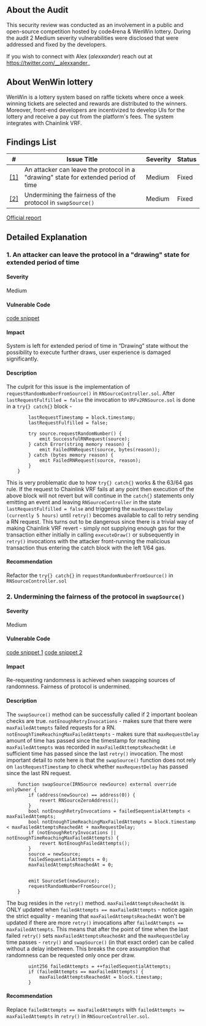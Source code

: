 ## About the Audit
This security review was conducted as an involvement in a public and open-source competition hosted by code4rena & WenWin lottery. During the audit 2 Medium severity vulnerabilities were disclosed that were addressed and fixed by the developers.

If you wish to connect with Alex (*alexxander*) reach out at https://twitter.com/__alexxander_

## About WenWin lottery
WenWin is a lottery system based on raffle tickets where once a week winning tickets are selected and rewards are distributed to the winners. Moreover, front-end developers are incentivized to develop UIs for the lottery and receive a pay cut from the platform's fees. The system integrates with Chainlink VRF. 

## Findings List
| #      | Issue Title                                                                                       | Severity | Status |
| ------ | ----------------------------------------------------------------- | ------------------------------| ------------------|
| [[1]](#my-section1) | An attacker can leave the protocol in a "drawing" state for extended period of time  | Medium   | Fixed  |
| [[2]](#my-section2) | Undermining the fairness of the protocol in `swapSource()`                           | Medium   | Fixed  |

[Official report](https://code4rena.com/reports/2023-03-wenwin)
## Detailed Explanation

### <a id="my-section1"></a> 1. An attacker can leave the protocol in a "drawing" state for extended period of time
#### Severity
Medium
#### Vulnerable Code
[code snippet](https://github.com/code-423n4/2023-03-wenwin/blob/91b89482aaedf8b8feb73c771d11c257eed997e8/src/RNSourceController.sol#L106-L120)
#### Impact
System is left for extended period of time in “Drawing” state without the possibility to execute further draws, user experience is damaged significantly.
#### Description
The culprit for this issue is the implementation of `requestRandomNumberFromSource()` in `RNSourceController.sol`. After `lastRequestFulfilled = false` the invocation to `VRFv2RNSource.sol` is done in a `try{} catch{}` block -
```solidity
        lastRequestTimestamp = block.timestamp;
        lastRequestFulfilled = false;

        try source.requestRandomNumber() {
            emit SuccessfulRNRequest(source);
        } catch Error(string memory reason) {
            emit FailedRNRequest(source, bytes(reason));
        } catch (bytes memory reason) {
            emit FailedRNRequest(source, reason);
        }
    }
```
This is very problematic due to how `try{} catch{}` works & the 63/64 gas rule. If the request to Chainlink VRF fails at any point then execution of the above block will not revert but will continue in the `catch{}` statements only emitting an event and leaving `RNSourceController` in the state `lastRequestFulfilled = false` and triggering the `maxRequestDelay (currently 5 hours)` until `retry()` becomes available to call to retry sending a RN request. This turns out to be dangerous since there is a trivial way of making Chainlink VRF revert - simply not supplying enough gas for the transaction either initially in calling `executeDraw()` or subsequently in `retry()` invocations with the attacker front-running the malicious transaction thus entering the catch block with the left 1/64 gas.


#### Recommendation
Refactor the `try{} catch{}` in `requestRandomNumberFromSource()` in `RNSourceController.sol`

### <a id="my-section2"></a> 2. Undermining the fairness of the protocol in `swapSource()`
#### Severity
Medium
#### Vulnerable Code
[code snippet 1](https://github.com/code-423n4/2023-03-wenwin/blob/91b89482aaedf8b8feb73c771d11c257eed997e8/src/RNSourceController.sol#L60-L75)
[code snippet 2](https://github.com/code-423n4/2023-03-wenwin/blob/91b89482aaedf8b8feb73c771d11c257eed997e8/src/RNSourceController.sol#L89-L104)
#### Impact
Re-requesting randomness is achieved when swapping sources of randomness. Fairness of protocol is undermined.
#### Description
The `swapSource()` method can be successfully called if 2 important boolean checks are true. `notEnoughRetryInvocations` - makes sure that there were `maxFailedAttempts` failed requests for a RN.
`notEnoughTimeReachingMaxFailedAttempts` - makes sure that `maxRequestDelay` amount of time has passed since the timestamp for reaching `maxFailedAttempts` was recorded in `maxFailedAttemptsReachedAt` i.e sufficient time has passed since the last `retry()` invocation. The most important detail to note here is that the `swapSource()` function does not rely on `lastRequestTimestamp` to check whether `maxRequestDelay` has passed since the last RN request.
```solidity
    function swapSource(IRNSource newSource) external override onlyOwner {
        if (address(newSource) == address(0)) {
            revert RNSourceZeroAddress();
        }
        bool notEnoughRetryInvocations = failedSequentialAttempts < maxFailedAttempts;
        bool notEnoughTimeReachingMaxFailedAttempts = block.timestamp < maxFailedAttemptsReachedAt + maxRequestDelay;
        if (notEnoughRetryInvocations || notEnoughTimeReachingMaxFailedAttempts) {
            revert NotEnoughFailedAttempts();
        }
        source = newSource;
        failedSequentialAttempts = 0;
        maxFailedAttemptsReachedAt = 0;


        emit SourceSet(newSource);
        requestRandomNumberFromSource();
    }
```
The bug resides in the `retry()` method. `maxFailedAttemptsReachedAt` is ONLY updated when `failedAttempts == maxFailedAttempts` - notice again the strict equality - meaning that `maxFailedAttemptsReachedAt` won't be updated if there are more `retry()` invocations after `failedAttempts == maxFailedAttempts`. This means that after the point of time when the last failed `retry()` sets `maxFailedAttemptsReachedAt` and the `maxRequestDelay` time passes - `retry()` and `swapSource()` (in that exact order) can be called without a delay inbetween. This breaks the core assumption that randomness can be requested only once per draw. 
```solidity
        uint256 failedAttempts = ++failedSequentialAttempts;
        if (failedAttempts == maxFailedAttempts) {
            maxFailedAttemptsReachedAt = block.timestamp;
        }
```
#### Recommendation
Replace `failedAttempts == maxFailedAttempts` with `failedAttempts >= maxFailedAttempts` in `retry()` in `RNSourceController.sol`.
